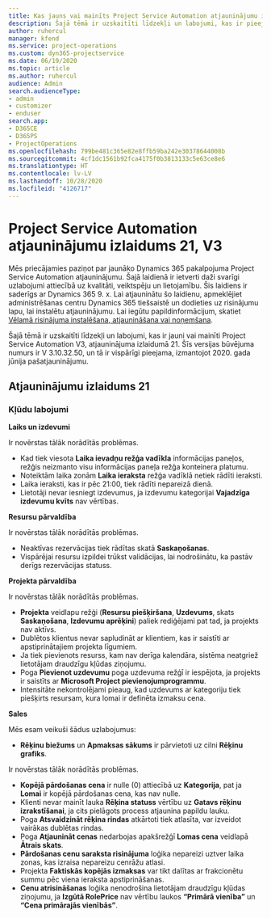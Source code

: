```yaml
---
title: Kas jauns vai mainīts Project Service Automation atjauninājumu izlaidumā 21, V3
description: Šajā tēmā ir uzskaitīti līdzekļi un labojumi, kas ir pieejami Project Service Automation atjauninājumu izlaidumā 21, V3.
author: ruhercul
manager: kfend
ms.service: project-operations
ms.custom: dyn365-projectservice
ms.date: 06/19/2020
ms.topic: article
ms.author: ruhercul
audience: Admin
search.audienceType:
- admin
- customizer
- enduser
search.app:
- D365CE
- D365PS
- ProjectOperations
ms.openlocfilehash: 799be481c365e82e8ffb59ba242e30378644008b
ms.sourcegitcommit: 4cf1dc1561b92fca4175f0b3813133c5e63ce8e6
ms.translationtype: HT
ms.contentlocale: lv-LV
ms.lasthandoff: 10/28/2020
ms.locfileid: "4126717"
---
```

# <a name="project-service-automation-update-release-21-v3"></a>Project Service Automation atjauninājumu izlaidums 21, V3

Mēs priecājamies paziņot par jaunāko Dynamics 365 pakalpojuma Project Service Automation atjauninājumu. Šajā laidienā ir ietverti daži svarīgi uzlabojumi attiecībā uz kvalitāti, veiktspēju un lietojamību. Šis laidiens ir saderīgs ar Dynamics 365 9. x. Lai atjauninātu šo laidienu, apmeklējiet administrēšanas centru Dynamics 365 tiešsaistē un dodieties uz risinājumu lapu, lai instalētu atjauninājumu. Lai iegūtu papildinformācijum, skatiet [Vēlamā risinājuma instalēšana, atjaunināšana vai noņemšana](https://docs.microsoft.com/power-platform/admin/install-remove-preferred-solution).

Šajā tēmā ir uzskaitīti līdzekļi un labojumi, kas ir jauni vai mainīti Project Service Automation V3, atjauninājuma izlaidumā 21. Šīs versijas būvējuma numurs ir V 3.10.32.50, un tā ir vispārīgi pieejama, izmantojot 2020. gada jūnija pašatjauninājumu.

## <a name="update-release-21"></a>Atjauninājumu izlaidums 21

### <a name="bug-fixes"></a>Kļūdu labojumi

**Laiks un izdevumi**

Ir novērstas tālāk norādītās problēmas.

- Kad tiek viesota **Laika ievadņu režģa vadīkla** informācijas paneļos, režģis neizmanto visu informācijas paneļa režģa konteinera platumu.
- Noteiktām laika zonām **Laika ieraksta** režģa vadīklā netiek rādīti ieraksti.
- Laika ieraksti, kas ir pēc 21:00, tiek rādīti nepareizā dienā.
- Lietotāji nevar iesniegt izdevumus, ja izdevumu kategorijai **Vajadzīga izdevumu kvīts** nav vērtības.

**Resursu pārvaldība**

Ir novērstas tālāk norādītās problēmas.

- Neaktīvas rezervācijas tiek rādītas skatā **Saskaņošanas**.
- Vispārējai resursu izpildei trūkst validācijas, lai nodrošinātu, ka pastāv derīgs rezervācijas statuss.

**Projekta pārvaldība**

Ir novērstas tālāk norādītās problēmas.

- **Projekta** veidlapu režģi (**Resursu piešķiršana**, **Uzdevums**, skats **Saskaņošana**, **Izdevumu aprēķini**) paliek rediģējami pat tad, ja projekts nav aktīvs.
- Dublētos klientus nevar sapludināt ar klientiem, kas ir saistīti ar apstiprinātajiem projekta līgumiem.
- Ja tiek pievienots resurss, kam nav derīga kalendāra, sistēma neatgriež lietotājam draudzīgu kļūdas ziņojumu.
- Poga **Pievienot uzdevumu** poga uzdevuma režģī ir iespējota, ja projekts ir saistīts ar **Microsoft Project pievienojumprogrammu**.
- Intensitāte nekontrolējami pieaug, kad uzdevums ar kategoriju tiek piešķirts resursam, kura lomai ir definēta izmaksu cena.

**Sales**

Mēs esam veikuši šādus uzlabojumus:

- **Rēķinu biežums** un **Apmaksas sākums** ir pārvietoti uz cilni **Rēķinu grafiks**.

Ir novērstas tālāk norādītās problēmas.

- **Kopējā pārdošanas cena** ir nulle (0) attiecībā uz **Kategorija**, pat ja **Lomai** ir kopējā pārdošanas cena, kas nav nulle.
- Klienti nevar mainīt lauka **Rēķina statuss** vērtību uz **Gatavs rēķinu izrakstīšanai**, ja cits pielāgots process atjaunina papildu lauku.
- Poga **Atsvaidzināt rēķina rindas** atkārtoti tiek atlasīta, var izveidot vairākas dublētas rindas.
- Poga **Atjaunināt cenas** nedarbojas apakšrežģī **Lomas cena** veidlapā **Ātrais skats**.
- **Pārdošanas cenu saraksta risinājuma** loģika nepareizi uztver laika zonas, kas izraisa nepareizu cenrāžu atlasi.
- Projekta **Faktiskās kopējās izmaksas** var tikt dalītas ar frakcionētu summu pēc viena ieraksta apstiprināšanas.
- **Cenu atrisināšanas** loģika nenodrošina lietotājam draudzīgu kļūdas ziņojumu, ja **Izgūtā RolePrice** nav vērtību laukos **“Primārā vienība”** un **“Cena primārajās vienībās”**.

